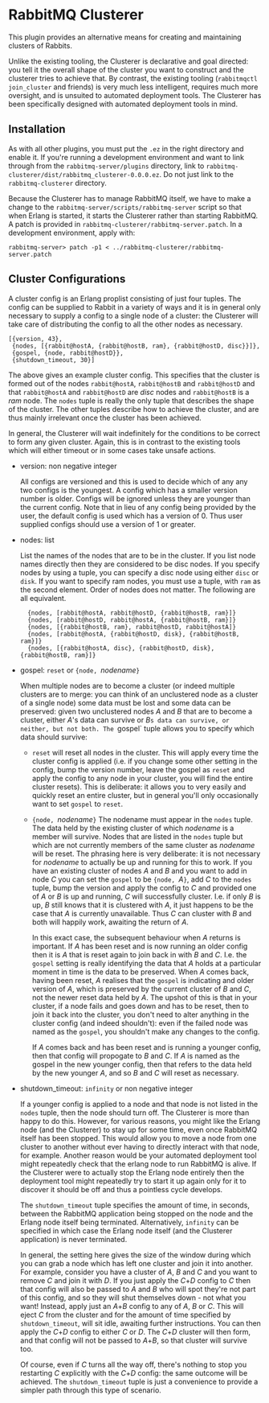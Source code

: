# RabbitMQ Clusterer

This plugin provides an alternative means for creating and maintaining
clusters of Rabbits.

Unlike the existing tooling, the Clusterer is declarative and goal
directed: you tell it the overall shape of the cluster you want to
construct and the clusterer tries to achieve that. By contrast, the
existing tooling (`rabbitmqctl join_cluster` and friends) is very much
less intelligent, requires much more oversight, and is unsuited to
automated deployment tools. The Clusterer has been specifically
designed with automated deployment tools in mind.


## Installation

As with all other plugins, you must put the `.ez` in the right
directory and enable it. If you're running a development environment
and want to link through from the `rabbitmq-server/plugins` directory,
link to `rabbitmq-clusterer/dist/rabbitmq_clusterer-0.0.0.ez`. Do not
just link to the `rabbitmq-clusterer` directory.

Because the Clusterer has to manage RabbitMQ itself, we have to make a
change to the `rabbitmq-server/scripts/rabbitmq-server` script so that
when Erlang is started, it starts the Clusterer rather than starting
RabbitMQ. A patch is provided in
`rabbitmq-clusterer/rabbitmq-server.patch`. In a development
environment, apply with:

    rabbitmq-server> patch -p1 < ../rabbitmq-clusterer/rabbitmq-server.patch


## Cluster Configurations

A cluster config is an Erlang proplist consisting of just four
tuples. The config can be supplied to Rabbit in a variety of ways and
it is in general only necessary to supply a config to a single node of
a cluster: the Clusterer will take care of distributing the config to
all the other nodes as necessary.

    [{version, 43},
     {nodes, [{rabbit@hostA, {rabbit@hostB, ram}, {rabbit@hostD, disc}}]},
     {gospel, {node, rabbit@hostD}},
     {shutdown_timeout, 30}]

The above gives an example cluster config. This specifies that the
cluster is formed out of the nodes `rabbit@hostA`, `rabbit@hostB` and
`rabbit@hostD` and that `rabbit@hostA` and `rabbit@hostD` are *disc*
nodes and `rabbit@hostB` is a *ram* node. The `nodes` tuple is really
the only tuple that describes the shape of the cluster. The other
tuples describe how to achieve the cluster, and are thus mainly
irrelevant once the cluster has been achieved.

In general, the Clusterer will wait indefinitely for the conditions to
be correct to form any given cluster. Again, this is in contrast to
the existing tools which will either timeout or in some cases take
unsafe actions.

* version: non negative integer

    All configs are versioned and this is used to decide which of any
    any two configs is the youngest. A config which has a smaller
    version number is older. Configs will be ignored unless they are
    younger than the current config. Note that in lieu of any config
    being provided by the user, the default config is used which has a
    version of 0. Thus user supplied configs should use a version of 1
    or greater.

* nodes: list

    List the names of the nodes that are to be in the cluster. If you
    list node names directly then they are considered to be disc
    nodes. If you specify nodes by using a tuple, you can specify a
    disc node using either `disc` or `disk`. If you want to specify
    ram nodes, you must use a tuple, with `ram` as the second
    element. Order of nodes does not matter. The following are all
    equivalent.
    
        {nodes, [rabbit@hostA, rabbit@hostD, {rabbit@hostB, ram}]}
        {nodes, [rabbit@hostD, rabbit@hostA, {rabbit@hostB, ram}]}
        {nodes, [{rabbit@hostB, ram}, rabbit@hostD, rabbit@hostA]}
        {nodes, [rabbit@hostA, {rabbit@hostD, disk}, {rabbit@hostB, ram}]}
        {nodes, [{rabbit@hostA, disc}, {rabbit@hostD, disk}, {rabbit@hostB, ram}]}

* gospel: `reset` or `{node, `*nodename*`}`

    When multiple nodes are to become a cluster (or indeed multiple
    clusters are to merge: you can think of an unclustered node as a
    cluster of a single node) some data must be lost and some data can
    be preserved: given two unclustered nodes *A* and *B* that are to
    become a cluster, either *A*'s data can survive or *B*`s data can
    survive, or neither, but not both. The `gospel` tuple allows you
    to specify which data should survive:
    
    * `reset` will reset all nodes in the cluster. This will apply
      every time the cluster config is applied (i.e. if you change
      some other setting in the config, bump the version number, leave
      the gospel as `reset` and apply the config to any node in your
      cluster, you will find the entire cluster resets). This is
      deliberate: it allows you to very easily and quickly reset an
      entire cluster, but in general you'll only occasionally want to
      set `gospel` to `reset`.
    
    * `{node, `*nodename*`}` The nodename must appear in the `nodes`
      tuple. The data held by the existing cluster of which *nodename*
      is a member will survive. Nodes that are listed in the `nodes`
      tuple but which are not currently members of the same cluster as
      *nodename* will be reset. The phrasing here is very deliberate:
      it is not necessary for *nodename* to actually be up and running
      for this to work. If you have an existing cluster of nodes *A*
      and *B* and you want to add in node *C* you can set the `gospel`
      to be `{node, `*A*`}`, add *C* to the `nodes` tuple, bump the
      version and apply the config to *C* and provided one of *A* or
      *B* is up and running, *C* will successfully cluster. I.e. if
      only *B* is up, *B* still knows that it is clustered with *A*,
      it just happens to be the case that *A* is currently
      unavailable. Thus *C* can cluster with *B* and both will happily
      work, awaiting the return of *A*.
      
      In this exact case, the subsequent behaviour when *A* returns is
      important. If *A* has been reset and is now running an older
      config then it is *A* that is reset again to join back in with
      *B* and *C*. I.e. the `gospel` setting is really identifying the
      data that *A* holds at a particular moment in time is the data
      to be preserved. When *A* comes back, having been reset, *A*
      realises that the `gospel` is indicating and older version of
      *A*, which is preserved by the current cluster of *B* and *C*,
      not the newer reset data held by *A*. The upshot of this is that
      in your cluster, if a node fails and goes down and has to be
      reset, then to join it back into the cluster, you don't need to
      alter anything in the cluster config (and indeed shouldn't):
      even if the failed node was named as the `gospel`, you shouldn't
      make any changes to the config.
      
      If *A* comes back and has been reset and is running a younger
      config, then that config will propogate to *B* and *C*. If *A*
      is named as the gospel in the new younger config, then that
      refers to the data held by the new younger *A*, and so *B* and
      *C* will reset as necessary.

* shutdown_timeout: `infinity` or non negative integer

    If a younger config is applied to a node and that node is not
    listed in the `nodes` tuple, then the node should turn off. The
    Clusterer is more than happy to do this. However, for various
    reasons, you might like the Erlang node (and the Clusterer) to
    stay up for some time, even once RabbitMQ itself has been
    stopped. This would allow you to move a node from one cluster to
    another without ever having to directly interact with that node,
    for example. Another reason would be your automated deployment
    tool might repeatedly check that the erlang node to run RabbitMQ
    is alive. If the Clusterer were to actually stop the Erlang node
    entirely then the deployment tool might repeatedly try to start it
    up again only for it to discover it should be off and thus a
    pointless cycle develops.
    
    The `shutdown_timeout` tuple specifies the amount of time, in
    seconds, between the RabbitMQ application being stopped on the
    node and the Erlang node itself being terminated. Alternatively,
    `infinity` can be specified in which case the Erlang node itself
    (and the Clusterer application) is never terminated.
    
    In general, the setting here gives the size of the window during
    which you can grab a node which has left one cluster and join it
    into another. For example, consider you have a cluster of *A*, *B*
    and *C* and you want to remove *C* and join it with *D*. If you
    just apply the *C*+*D* config to *C* then that config will also be
    passed to *A* and *B* who will spot they're not part of this
    config, and so they will shut themselves down - not what you want!
    Instead, apply just an *A*+*B* config to any of *A*, *B* or
    *C*. This will eject *C* from the cluster and for the amount of
    time specified by `shutdown_timeout`, will sit idle, awaiting
    further instructions. You can then apply the *C*+*D* config to
    either *C* or *D*. The *C*+*D* cluster will then form, and that
    config will not be passed to *A*+*B*, so that cluster will survive
    too.
    
    Of course, even if *C* turns all the way off, there's nothing to
    stop you restarting *C* explicitly with the *C*+*D* config: the
    same outcome will be achieved. The `shutdown_timeout` tuple is
    just a convenience to provide a simpler path through this type of
    scenario.
